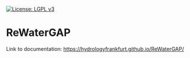 [![License: LGPL v3](https://img.shields.io/badge/License-LGPL_v3-blue.svg)](https://www.gnu.org/licenses/lgpl-3.0)
# ReWaterGAP
Link to documentation: https://hydrologyfrankfurt.github.io/ReWaterGAP/
